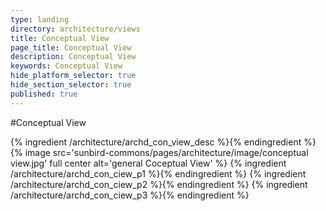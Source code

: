 ```yaml
---
type: landing
directory: architecture/views
title: Conceptual View
page_title: Conceptual View
description: Conceptual View
keywords: Conceptual View
hide_platform_selector: true
hide_section_selector: true
published: true
---
```


#Conceptual View

{% ingredient /architecture/archd_con_view_desc %}{% endingredient %}
{% image src='sunbird-commons/pages/architecture/image/conceptual view.jpg' full center alt='general Coceptual View' %}
{% ingredient /architecture/archd_con_ciew_p1 %}{% endingredient %}
{% ingredient /architecture/archd_con_ciew_p2 %}{% endingredient %}
{% ingredient /architecture/archd_con_ciew_p3 %}{% endingredient %}

